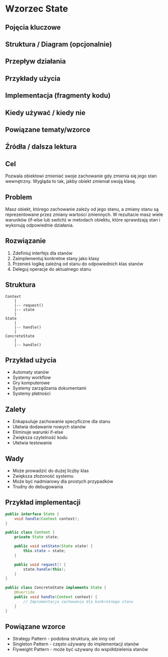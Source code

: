 # Wzorzec State

## Pojęcia kluczowe

## Struktura / Diagram (opcjonalnie)

## Przepływ działania

## Przykłady użycia

## Implementacja (fragmenty kodu)

## Kiedy używać / kiedy nie

## Powiązane tematy/wzorce

## Źródła / dalsza lektura


## Cel
Pozwala obiektowi zmieniać swoje zachowanie gdy zmienia się jego stan wewnętrzny. Wygląda to tak, jakby obiekt zmieniał swoją klasę.

## Problem
Masz obiekt, którego zachowanie zależy od jego stanu, a zmiany stanu są reprezentowane przez zmiany wartości zmiennych. W rezultacie masz wiele warunków (if-else lub switch) w metodach obiektu, które sprawdzają stan i wykonują odpowiednie działania.

## Rozwiązanie
1. Zdefiniuj interfejs dla stanów
2. Zaimplementuj konkretne stany jako klasy
3. Przenieś logikę zależną od stanu do odpowiednich klas stanów
4. Deleguj operacje do aktualnego stanu

## Struktura
```
Context
    |
    |-- request()
    |-- state
    |
State
    |
    |-- handle()
    |
ConcreteState
    |
    |-- handle()
```

## Przykład użycia
- Automaty stanów
- Systemy workflow
- Gry komputerowe
- Systemy zarządzania dokumentami
- Systemy płatności

## Zalety
- Enkapsuluje zachowanie specyficzne dla stanu
- Ułatwia dodawanie nowych stanów
- Eliminuje warunki if-else
- Zwiększa czytelność kodu
- Ułatwia testowanie

## Wady
- Może prowadzić do dużej liczby klas
- Zwiększa złożoność systemu
- Może być nadmiarowy dla prostych przypadków
- Trudny do debugowania

## Przykład implementacji
```java
public interface State {
    void handle(Context context);
}

public class Context {
    private State state;

    public void setState(State state) {
        this.state = state;
    }

    public void request() {
        state.handle(this);
    }
}

public class ConcreteState implements State {
    @Override
    public void handle(Context context) {
        // Implementacja zachowania dla konkretnego stanu
    }
}
```

## Powiązane wzorce
- Strategy Pattern - podobna struktura, ale inny cel
- Singleton Pattern - często używany do implementacji stanów
- Flyweight Pattern - może być używany do współdzielenia stanów
